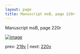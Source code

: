 ```yaml
---
layout: page
title: Manuscript msB, page 220r
---
```


Manuscript msB, page 220r

[![image](http://www.homermultitext.org/iipsrv?OBJ=IIP,1.0&FIF=/project/homer/pyramidal/deepzoom/hmt/vbbifolio/pending/vb_219v_220r.tif&WID=100&CVT=JPEG)](http://www.homermultitext.org/ict2/?urn=urn:cite2:hmt:vbbifolio.pending:vb_219v_220r)

prev:  [219v](../219v) | next:  [220v](../220v)


